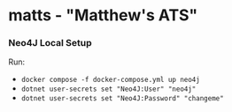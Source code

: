 # matts - "Matthew's ATS"

### Neo4J Local Setup
Run:
* `docker compose -f docker-compose.yml up neo4j`
* `dotnet user-secrets set "Neo4J:User" "neo4j"`
* `dotnet user-secrets set "Neo4J:Password" "changeme"`
